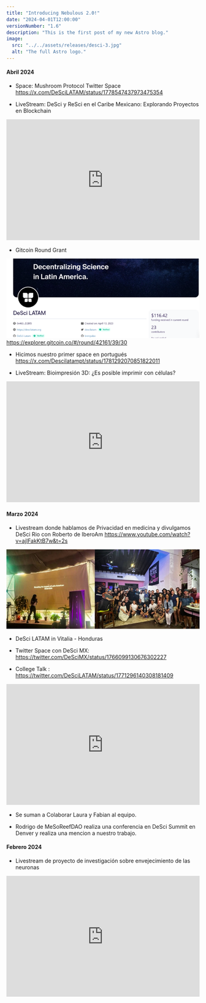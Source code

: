 ```yaml
---
title: "Introducing Nebulous 2.0!"
date: "2024-04-01T12:00:00" 
versionNumber: "1.6"
description: "This is the first post of my new Astro blog."
image:
  src: "../../assets/releases/desci-3.jpg"
  alt: "The full Astro logo."
---
```

#### Abril 2024
- Space: Mushroom Protocol Twitter Space
https://x.com/DeSciLATAM/status/1778547437973475354

- LiveStream: DeSci y ReSci en el Caribe Mexicano: Explorando Proyectos en Blockchain
<iframe width="100%" height="315" src="https://www.youtube.com/embed/EqPW5CfUjf4?si=_bV3_moJxkTiUPq9" title="YouTube video player" frameborder="0" allow="accelerometer; autoplay; clipboard-write; encrypted-media; gyroscope; picture-in-picture; web-share" referrerpolicy="strict-origin-when-cross-origin" allowfullscreen></iframe>

- Gitcoin Round Grant

![Gitcoin Round Grant](../../assets/releases/gitcoin.png)
https://explorer.gitcoin.co/#/round/42161/39/30

- Hicimos nuestro primer space en portugués
https://x.com/Descilatampt/status/1781292070851822011

- LiveStream: Bioimpresión 3D: ¿Es posible imprimir con células?
<iframe width="100%" height="315" src="https://www.youtube.com/embed/V4867GsJPdo?si=Ri060u7Ce2B0KBHy" title="YouTube video player" frameborder="0" allow="accelerometer; autoplay; clipboard-write; encrypted-media; gyroscope; picture-in-picture; web-share" referrerpolicy="strict-origin-when-cross-origin" allowfullscreen></iframe>


#### Marzo 2024
-	Livestream donde hablamos de Privacidad en medicina y divulgamos DeSci Rio con Roberto de IberoAm
https://www.youtube.com/watch?v=ajIFakKtB7w&t=2s

![Privacidad en medicina](../../assets/releases/desci-7.jpg)

- DeSci LATAM in Vitalia - Honduras
- Twitter Space con DeSci MX: https://twitter.com/DeSciMX/status/1766099130676302227

- College Talk : 
https://twitter.com/DeSciLATAM/status/1771296140308181409

<iframe width="100%" height="315" src="https://www.youtube.com/embed/D6Jg9r5EWXc?si=s8R0CumuffRLWGMT" title="YouTube video player" frameborder="0" allow="accelerometer; autoplay; clipboard-write; encrypted-media; gyroscope; picture-in-picture; web-share" referrerpolicy="strict-origin-when-cross-origin" allowfullscreen></iframe>

- Se suman a Colaborar Laura y Fabian al equipo.


- Rodrigo de MeSoReefDAO realiza una conferencia en DeSci Summit en Denver y realiza una mencion a nuestro trabajo.


#### Febrero 2024

- Livestream de proyecto de investigación sobre envejecimiento de las neuronas 

<iframe width="100%" height="315" src="https://www.youtube.com/embed/c_2WQB_c3hI?si=SQvOEmMArVyWrGYp" title="YouTube video player" frameborder="0" allow="accelerometer; autoplay; clipboard-write; encrypted-media; gyroscope; picture-in-picture; web-share" referrerpolicy="strict-origin-when-cross-origin" allowfullscreen></iframe>
